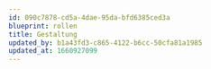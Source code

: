 ```yaml
---
id: 090c7878-cd5a-4dae-95da-bfd6385ced3a
blueprint: rollen
title: Gestaltung
updated_by: b1a43fd3-c865-4122-b6cc-50cfa81a1985
updated_at: 1660927099
---
```

